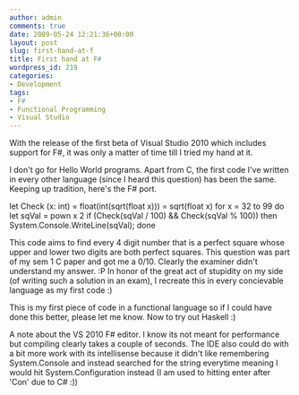 ```yaml
---
author: admin
comments: true
date: 2009-05-24 12:21:36+00:00
layout: post
slug: first-hand-at-f
title: First hand at F#
wordpress_id: 219
categories:
- Development
tags:
- F#
- Functional Programming
- Visual Studio
---
```


With the release of the first beta of Visual Studio 2010 which includes support for F#, it was only a matter of time till I tried my hand at it.

I don't go for Hello World programs. Apart from C, the first code I've written in every other language (since I heard this question) has been the same. Keeping up tradition, here's the F# port.


let Check (x: int) = float(int(sqrt(float x))) = sqrt(float x)
for x = 32 to 99 do
let sqVal = pown x 2
if (Check(sqVal / 100) && Check(sqVal % 100)) then
System.Console.WriteLine(sqVal);
done

This code aims to find every 4 digit number that is a perfect square whose upper and lower two digits are both perfect squares. This question was part of my sem 1 C paper and got me a 0/10. Clearly the examiner didn't understand my answer. :P In honor of the great act of stupidity on my side (of writing such a solution in an exam), I recreate this in every concievable language as my first code :)

This is my first piece of code in a functional language so if I could have done this better, please let me know. Now to try out Haskell :)

A note about the VS 2010 F# editor. I know its not meant for performance but compiling clearly takes a couple of seconds. The IDE also could do with a bit more work with its intellisense because it didn't like remembering System.Console and instead searched for the string everytime meaning I would hit System.Configuration instead (I am used to hitting enter after 'Con' due to C# :))
